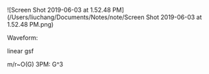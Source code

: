 ![Screen Shot 2019-06-03 at 1.52.48 PM](/Users/liuchang/Documents/Notes/note/Screen Shot 2019-06-03 at 1.52.48 PM.png)



Waveform: 

linear gsf

m/r~O(G) 3PM: G^3

